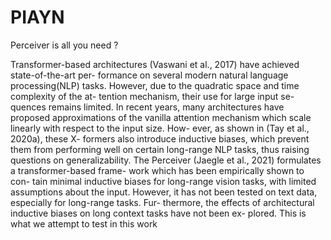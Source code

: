 # PIAYN
Perceiver is all you need ?

Transformer-based architectures (Vaswani
et al., 2017) have achieved state-of-the-art per-
formance on several modern natural language
processing(NLP) tasks. However, due to the
quadratic space and time complexity of the at-
tention mechanism, their use for large input se-
quences remains limited. In recent years, many
architectures have proposed approximations of
the vanilla attention mechanism which scale
linearly with respect to the input size. How-
ever, as shown in (Tay et al., 2020a), these X-
formers also introduce inductive biases, which
prevent them from performing well on certain
long-range NLP tasks, thus raising questions
on generalizability. The Perceiver (Jaegle et al.,
2021) formulates a transformer-based frame-
work which has been empirically shown to con-
tain minimal inductive biases for long-range
vision tasks, with limited assumptions about
the input. However, it has not been tested on
text data, especially for long-range tasks. Fur-
thermore, the effects of architectural inductive
biases on long context tasks have not been ex-
plored. This is what we attempt to test in this
work
